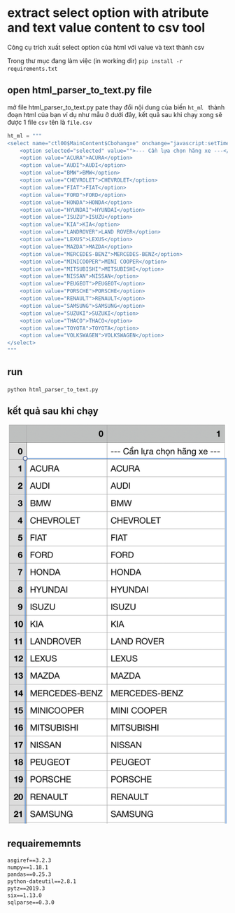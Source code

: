 # extract select option with atribute and text value content to csv tool
Công cụ trích xuất select option của html với value và text thành csv 

Trong thư mục đang làm việc (in working dir)
``
pip install -r requirements.txt
``

## open html_parser_to_text.py file 

mở file html_parser_to_text.py pate thay đổi nội dung của biến ``ht_ml `` thành đoạn html của bạn ví dụ như mẫu ở dưới đây, kết quả sau khi chạy xong sẽ được 1 file ``csv`` tên là ``file.csv``

```python
ht_ml = """
<select name="ctl00$MainContent$Cbohangxe" onchange="javascript:setTimeout('__doPostBack(\'ctl00$MainContent$Cbohangxe\',\'\')', 0)" id="MainContent_Cbohangxe" class="form-control">
	<option selected="selected" value="">--- Cần lựa chọn hãng xe ---</option>
	<option value="ACURA">ACURA</option>
	<option value="AUDI">AUDI</option>
	<option value="BMW">BMW</option>
	<option value="CHEVROLET">CHEVROLET</option>
	<option value="FIAT">FIAT</option>
	<option value="FORD">FORD</option>
	<option value="HONDA">HONDA</option>
	<option value="HYUNDAI">HYUNDAI</option>
	<option value="ISUZU">ISUZU</option>
	<option value="KIA">KIA</option>
	<option value="LANDROVER">LAND ROVER</option>
	<option value="LEXUS">LEXUS</option>
	<option value="MAZDA">MAZDA</option>
	<option value="MERCEDES-BENZ">MERCEDES-BENZ</option>
	<option value="MINICOOPER">MINI COOPER</option>
	<option value="MITSUBISHI">MITSUBISHI</option>
	<option value="NISSAN">NISSAN</option>
	<option value="PEUGEOT">PEUGEOT</option>
	<option value="PORSCHE">PORSCHE</option>
	<option value="RENAULT">RENAULT</option>
	<option value="SAMSUNG">SAMSUNG</option>
	<option value="SUZUKI">SUZUKI</option>
	<option value="THACO">THACO</option>
	<option value="TOYOTA">TOYOTA</option>
	<option value="VOLKSWAGEN">VOLKSWAGEN</option>
</select>
"""
```

## run 

``
python html_parser_to_text.py 
``

## kết quả sau khi chạy 

![kết quả sau khi chạy](./ketqua.png)

## requairememnts 

```
asgiref==3.2.3
numpy==1.18.1
pandas==0.25.3
python-dateutil==2.8.1
pytz==2019.3
six==1.13.0
sqlparse==0.3.0

```